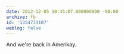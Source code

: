 ```yaml
---
date: 2012-12-05 10:45:07.000000000 -08:00
archive: fb
id: '1354733107'
weblog: false
---
```


And we're back in Amerikay.
